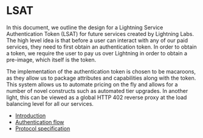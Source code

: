 # LSAT

In this document, we outline the design for a Lightning Service Authentication
Token (LSAT) for future services created by Lightning Labs. The high level idea
is that before a user can interact with any of our paid services, they need to
first obtain an authentication token. In order to obtain a token, we require the
user to pay us over Lightning in order to obtain a pre-image, which itself is
the token.

The implementation of the authentication token is chosen to be macaroons, as
they allow us to package attributes and capabilities along with
the token. This system allows us to automate pricing on the fly and allows for
a number of novel constructs such as automated tier upgrades.
In another light, this can be viewed as a global HTTP 402 reverse proxy at the
load balancing level for all our services.

* [Introduction](introduction.md)
* [Authentication flow](authentication-flow.md)
* [Protocol specification](protocol-specification.md)
